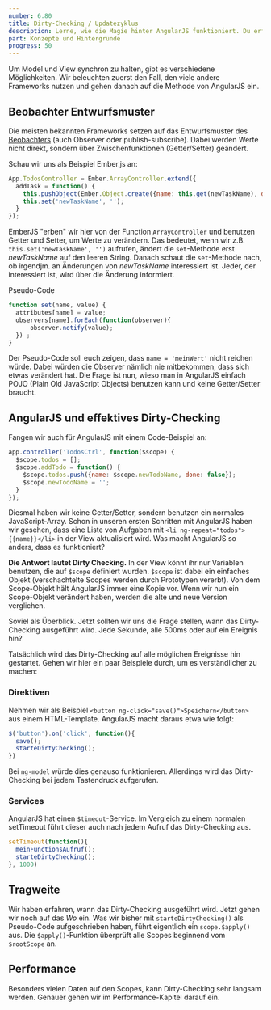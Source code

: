 ```yaml
---
number: 6.80
title: Dirty-Checking / Updatezyklus
description: Lerne, wie die Magie hinter AngularJS funktioniert. Du erfährst, wie das automatische Aktualisieren funktioniert und auf was du aufpassen musst.
part: Konzepte und Hintergründe
progress: 50
---
```


Um Model und View synchron zu halten, gibt es verschiedene Möglichkeiten. Wir beleuchten zuerst den Fall, den viele andere Frameworks nutzen und gehen danach auf die Methode von AngularJS ein.

## Beobachter Entwurfsmuster

Die meisten bekannten Frameworks setzen auf das Entwurfsmuster des [Beobachters](http://de.wikipedia.org/wiki/Beobachter_(Entwurfsmuster)) (auch Observer oder publish-subscribe). Dabei werden Werte nicht direkt, sondern über Zwischenfunktionen (Getter/Setter) geändert.

Schau wir uns als Beispiel Ember.js an:

```javascript
App.TodosController = Ember.ArrayController.extend({
  addTask = function() {
    this.pushObject(Ember.Object.create({name: this.get(newTaskName), done: false}));
    this.set('newTaskName', '');
  }
});
```

EmberJS "erben" wir hier von der Function `ArrayController` und benutzen Getter und Setter, um Werte zu verändern. Das bedeutet, wenn wir z.B. `this.set('newTaskName', '')` aufrufen, ändert die `set`-Methode erst *newTaskName* auf den leeren String. Danach schaut die `set`-Methode nach, ob irgendjm. an Änderungen von *newTaskName*  interessiert ist. Jeder, der interessiert ist, wird über die Änderung informiert.

Pseudo-Code

```javascript
function set(name, value) {
  attributes[name] = value;
  observers[name].forEach(function(observer){
      observer.notify(value);
  }) ;
}
```

Der Pseudo-Code soll euch zeigen, dass `name = 'meinWert'` nicht reichen würde. Dabei würden die Observer nämlich nie mitbekommen, dass sich etwas verändert hat. Die Frage ist nun, wieso man in AngularJS einfach POJO (Plain Old JavaScript Objects) benutzen kann und keine Getter/Setter braucht.

## AngularJS und effektives Dirty-Checking

Fangen wir auch für AngularJS mit einem Code-Beispiel an:

```javascript
app.controller('TodosCtrl', function($scope) {
  $scope.todos = [];
  $scope.addTodo = function() {
    $scope.todos.push({name: $scope.newTodoName, done: false});
    $scope.newTodoName = '';
  }
});
```

Diesmal haben wir keine Getter/Setter, sondern benutzen ein normales JavaScript-Array. Schon in unseren ersten Schritten mit AngularJS haben wir gesehen, dass eine Liste von Aufgaben mit `<li ng-repeat="todos">{{name}}</li>` in der View aktualisiert wird. Was macht AngularJS so anders, dass es funktioniert?

**Die Antwort lautet Dirty Checking.** In der View könnt ihr nur Variablen benutzen, die auf `$scope` definiert wurden. `$scope` ist dabei ein einfaches Objekt (verschachtelte Scopes werden durch Prototypen vererbt). Von dem Scope-Objekt hält AngularJS immer eine Kopie vor. Wenn wir nun ein Scope-Objekt verändert haben, werden die alte und neue Version verglichen.

Soviel als Überblick. Jetzt sollten wir uns die Frage stellen, wann das Dirty-Checking ausgeführt wird. Jede Sekunde, alle 500ms oder auf ein Ereignis hin?

Tatsächlich wird das Dirty-Checking auf alle möglichen Ereignisse hin gestartet. Gehen wir hier ein paar Beispiele durch, um es verständlicher zu machen:

### Direktiven

Nehmen wir als Beispiel `<button ng-click="save()">Speichern</button>` aus einem HTML-Template. AngularJS macht daraus etwa wie folgt:

```javascript
$('button').on('click', function(){
  save();
  starteDirtyChecking();
})
```

Bei `ng-model` würde dies genauso funktionieren. Allerdings wird das Dirty-Checking bei jedem Tastendruck aufgerufen.

### Services

AngularJS hat einen `$timeout`-Service. Im Vergleich zu einem normalen setTimeout führt dieser auch nach jedem Aufruf das Dirty-Checking aus.

```javascript
setTimeout(function(){
  meinFunctionsAufruf();
  starteDirtyChecking();
}, 1000)
```

## Tragweite

Wir haben erfahren, wann das Dirty-Checking ausgeführt wird. Jetzt gehen wir noch auf das *Wo* ein. Was wir bisher mit `starteDirtyChecking()` als Pseudo-Code aufgeschrieben haben, führt eigentlich ein `scope.$apply()` aus. Die `$apply()`-Funktion überprüft alle Scopes beginnend vom `$rootScope` an.

## Performance

Besonders vielen Daten auf den Scopes, kann Dirty-Checking sehr langsam werden. Genauer gehen wir im Performance-Kapitel darauf ein.
